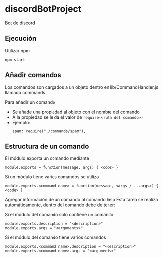 # discordBotProject

Bot de discord

## Ejecución

Utilizar npm 
```
npm start
```

## Añadir comandos

Los comandos son cargados a un objeto dentro en lib/CommandHandler.js llamado commands

Para añadir un comando
- Se añade una propiedad al objeto con el nombre del comando
- A la propiedad se le da el valor de ```require(<ruta del comando>)```
- Ejemplo:
  ```
  spam: require("./commands/spam"),
  ```

## Estructura de un comando

El módulo exporta un comando mediante
```
module.exports = function(message, args) { <code> }
```

Si un módulo tiene varios comandos se utiliza
```
module.exports.<command name> = function(message, <args / ...args>) { <code> }
```

Agregar información de un comando al comando help
Esta tarea se realiza automáticamente, dentro del comando debe de tener:

Si el módulo del comando solo contiene un comando

```
module.exports.description = "<description>"
module.exports.args = "<arguments>"
```

Si el módulo del comando tiene varios comandos

```
module.exports.<command name>.description = "<description>"
module.exports.<command name>.args = "<arguments>"
```
